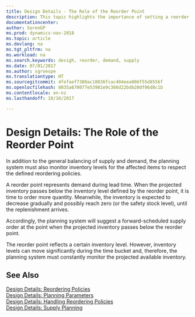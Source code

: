 ```yaml
---
title: Design Details - The Role of the Reorder Point
description: This topic highlights the importance of setting a reorder point, so that you when to order more inventory.
documentationcenter: 
author: SorenGP
ms.prod: dynamics-nav-2018
ms.topic: article
ms.devlang: na
ms.tgt_pltfrm: na
ms.workload: na
ms.search.keywords: desigh, reorder, demand, supply
ms.date: 07/01/2017
ms.author: sgroespe
ms.translationtype: HT
ms.sourcegitcommit: 4fefaef7380ac10836fcac404eea006f55d8556f
ms.openlocfilehash: 8035a670077e53981e9c366d22bdb20df06d8c1b
ms.contentlocale: en-nz
ms.lasthandoff: 10/16/2017

---
```

# <a name="design-details-the-role-of-the-reorder-point"></a>Design Details: The Role of the Reorder Point
In addition to the general balancing of supply and demand, the planning system must also monitor inventory levels for the affected items to respect the defined reordering policies.  
  
A reorder point represents demand during lead time. When the projected inventory passes below the inventory level defined by the reorder point, it is time to order more quantity. Meanwhile, the inventory is expected to decrease gradually and possibly reach zero (or the safety stock level), until the replenishment arrives.  
  
Accordingly, the planning system will suggest a forward-scheduled supply order at the point when the projected inventory passes below the reorder point.  
  
The reorder point reflects a certain inventory level. However, inventory levels can move significantly during the time bucket and, therefore, the planning system must constantly monitor the projected available inventory.  
  
## <a name="see-also"></a>See Also  
[Design Details: Reordering Policies](design-details-reordering-policies.md)   
[Design Details: Planning Parameters](design-details-planning-parameters.md)   
[Design Details: Handling Reordering Policies](design-details-handling-reordering-policies.md)   
[Design Details: Supply Planning](design-details-supply-planning.md)
